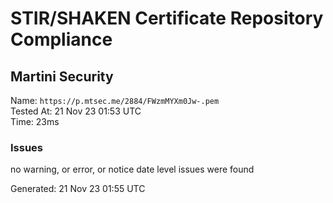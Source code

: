 # STIR/SHAKEN Certificate Repository Compliance

## Martini Security

Name: `https://p.mtsec.me/2884/FWzmMYXm0Jw-.pem`\
Tested At: 21 Nov 23 01:53 UTC\
Time: 23ms

### Issues

no warning, or error, or notice date level issues were found

Generated: 21 Nov 23 01:55 UTC